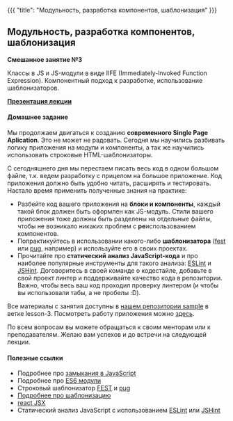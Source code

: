 {{{
	"title": "Модульность, разработка компонентов, шаблонизация"
}}}

## Модульность, разработка компонентов, шаблонизация
__Смешанное занятие №3__

Классы в JS и JS-модули в виде IIFE (Immediately-Invoked Function Expression). Компонентный подход к разработке, использование шаблонизаторов.

__[Презентация лекции](/slides/s3)__

#### Домашнее задание

Мы продолжаем двигаться к созданию __современного Single Page Aplication__. Это не может не радовать. Сегодня мы научились разбивать логику приложения на модули и компоненты, а так же научились использовать строковые HTML-шаблонизаторы.

С сегодняшнего дня мы перестаем писать весь код в одном большом файле, т.к. ведем разработку с прицелом на большое приложение. Код приложения должно быть удобно читать, расширять и тестировать. Настало время применить полученные знания на практике:

- Разбейте код вашего приложения на __блоки и компоненты__, каждый такой блок должен быть оформлен как JS-модуль. Стили вашего приложения тоже должны быть разделены на отдельные файлы, чтобы не возникало никаких проблем с <b>ре</b>использованием компонентов.
- Попрактикуйтесь в использовании какого-либо __шаблонизатора__ ([fest](https://github.com/mailru/fest) или [pug](https://github.com/pugjs/pug), например) и используйте его в своих проектах.
- Прочитайте про __статический анализ JavaScript-кода__ и про наиболее популярные инструменты для такого анализа: [ESLint](http://eslint.org/) и [JSHint](http://jshint.com/). Договоритесь в своей команде о кодестайле, добавьте в свой проект линтер и поддерживайте качество кода в репозитории. Важно, чтобы весь ваш код проходил проверку линтером (и чтобы вы использовали табы, а не пробелы :D).

Все материалы с занятия доступны в [нашем репозитории sample](https://github.com/frontend-park-mail-ru/sample/tree/lesson-3) в ветке lesson-3. Посмотреть работу приложения можно [здесь](https://sample-frontend-2k17.herokuapp.com/).

По всем вопросам вы можете обращаться к своим менторам или к преподавателям. Желаю вам успехов и до встречи на следующей лекции.

#### Полезные ссылки

<ul>
			<li>Подробнее про <a href="https://learn.javascript.ru/closures" target="_blank">замыкания в JavaScript</a></li>
			<li>Подробнее про <a href="https://learn.javascript.ru/modules" target="_blank">ES6 модули</a></li>
			<li>Строковый шаблонизатор <a href="https://github.com/mailru/fest" target="_blank">FEST</a> и <a href="https://github.com/pugjs/pug" target="_blank">pug</a></li>
			<li><a href="https://learn.javascript.ru/templates">Подробнее про шаблонизацию</a></li>
			<li><a href="https://facebook.github.io/react/docs/tutorial.html">react JSX</a></li>
			<li>Статический анализ JavaScript с использованием <a href="http://eslint.org/" target="_blank">ESLint</a> или <a href="http://jshint.com/" target="_blank">JSHint</a></li>
</ul>
